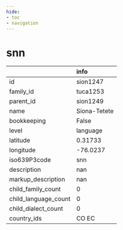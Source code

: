 ```yaml
---
hide:
- toc
- navigation
---
```

# snn
|                      | info         |
|:---------------------|:-------------|
| id                   | sion1247     |
| family_id            | tuca1253     |
| parent_id            | sion1249     |
| name                 | Siona-Tetete |
| bookkeeping          | False        |
| level                | language     |
| latitude             | 0.31733      |
| longitude            | -76.0237     |
| iso639P3code         | snn          |
| description          | nan          |
| markup_description   | nan          |
| child_family_count   | 0            |
| child_language_count | 0            |
| child_dialect_count  | 0            |
| country_ids          | CO EC        |